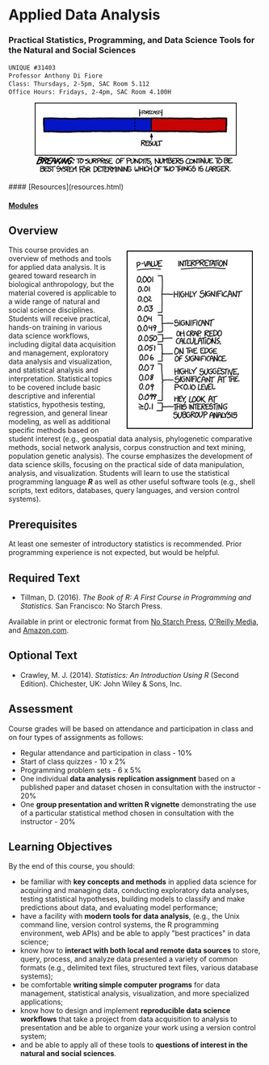 Applied Data Analysis
================

### Practical Statistics, Programming, and Data Science Tools for the Natural and Social Sciences

    UNIQUE #31403
    Professor Anthony Di Fiore
    Class: Thursdays, 2-5pm, SAC Room 5.112
    Office Hours: Fridays, 2-4pm, SAC Room 4.100H

<p align="center">
<img src="img/math.png" style="width: 400px"/>
</p>
#### [Resources](resources.html)

#### [Modules](modules.html)

Overview
--------

<img src="img/p-values.png" style="width: 250px; padding-top: 10px; padding-left: 20px; padding-right: 20px; padding-bottom: 10px" align="right"/>

This course provides an overview of methods and tools for applied data analysis. It is geared toward research in biological anthropology, but the material covered is applicable to a wide range of natural and social science disciplines. Students will receive practical, hands-on training in various data science workflows, including digital data acquisition and management, exploratory data analysis and visualization, and statistical analysis and interpretation. Statistical topics to be covered include basic descriptive and inferential statistics, hypothesis testing, regression, and general linear modeling, as well as additional specific methods based on student interest (e.g., geospatial data analysis, phylogenetic comparative methods, social network analysis, corpus construction and text mining, population genetic analysis). The course emphasizes the development of data science skills, focusing on the practical side of data manipulation, analysis, and visualization. Students will learn to use the statistical programming language ***R*** as well as other useful software tools (e.g., shell scripts, text editors, databases, query languages, and version control systems).

Prerequisites
-------------

At least one semester of introductory statistics is recommended. Prior programming experience is not expected, but would be helpful.

Required Text
-------------

-   Tillman, D. (2016). *The Book of R: A First Course in Programming and Statistics.* San Francisco: No Starch Press.

Available in print or electronic format from [No Starch Press](https://www.nostarch.com/), [O'Reilly Media](http://www.oreilly.com/), and [Amazon.com](https://www.amazon.com/).

Optional Text
-------------

-   Crawley, M. J. (2014). *Statistics: An Introduction Using R* (Second Edition). Chichester, UK: John Wiley & Sons, Inc.

Assessment
----------

Course grades will be based on attendance and participation in class and on four types of assignments as follows:

-   Regular attendance and participation in class - 10%
-   Start of class quizzes - 10 x 2%
-   Programming problem sets - 6 x 5%
-   One individual **data analysis replication assignment** based on a published paper and dataset chosen in consultation with the instructor - 20%
-   One **group presentation and written R vignette** demonstrating the use of a particular statistical method chosen in consultation with the instructor - 20%

Learning Objectives
-------------------

By the end of this course, you should:

-   be familiar with **key concepts and methods** in applied data science for acquiring and managing data, conducting exploratory data analyses, testing statistical hypotheses, building models to classify and make predictions about data, and evaluating model performance;
-   have a facility with **modern tools for data analysis**, (e.g., the Unix command line, version control systems, the R programming environment, web APIs) and be able to apply "best practices" in data science;
-   know how to **interact with both local and remote data sources** to store, query, process, and analyze data presented a variety of common formats (e.g., delimited text files, structured text files, various database systems);
-   be comfortable **writing simple computer programs** for data management, statistical analysis, visualization, and more specialized applications;
-   know how to design and implement **reproducible data science workflows** that take a project from data acquisition to analysis to presentation and be able to organize your work using a version control system;
-   and be able to apply all of these tools to **questions of interest in the natural and social sciences**.
